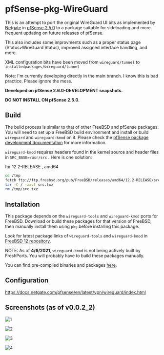 # pfSense-pkg-WireGuard
This is an attempt to port the original WireGuard UI bits as implemented by [Netgate](https://www.netgate.com/) in [pfSense 2.5.0](https://github.com/pfsense/pfsense/tree/RELENG_2_5_0) to a package suitable for sideloading and more frequent updating on future releases of pfSense.

This also includes some improvments such as a proper status page (Status>WireGuard Status), improved assigned interface handling, and more.

XML configuration bits have been moved from `wireguard/tunnel` to `installedpackages/wireguard/tunnel`

Note: I'm currently developing directly in the main branch. I know this is bad practice. Please ignore the mess.

**Developed on pfSense 2.6.0-DEVELOPMENT snapshots.**

**DO NOT INSTALL ON pfSense 2.5.0.** 

## Build
The build process is similar to that of other FreeBSD and pfSense packages. You will need to set up a FreeBSD build environment and install or build `wireguard` and `wireguard-kmod` on it. Please check the [pfSense package development documentation](https://docs.netgate.com/pfsense/en/latest/development/developing-packages.html#testing-building-individual-packages) for more information.

`wireguard-kmod` requires headers found in the kernel source and header files in `SRC_BASE=/usr/src` . Here is one solution:

for 12.2-RELEASE , amd64
```bash
cd /tmp
fetch ftp://ftp.freebsd.org/pub/FreeBSD/releases/amd64/12.2-RELEASE/src.txz
tar -C / -zxvf src.txz
rm /tmp/src.txz
```

## Installation
This package depends on the `wireguard-tools` and `wireguard-kmod` ports for FreeBSD. Download or build these packages for that version of FreeBSD, then manually install them using `pkg` before installing this package.

Look for latest package links of `wireguard-tools` and `wireguard-kmod` in [FreeBSD 12 repository](https://pkg.freebsd.org/FreeBSD:12:amd64/latest/All/). 

NOTE: As of **4/6/2021**, `wireguard-kmod` is not being actively built by FreshPorts. You will probably have to build these packages manually.

You can find pre-compiled binaries and packages [here](https://github.com/theonemcdonald/pfSense-pkg-WireGuard/releases).

## Configuration

https://docs.netgate.com/pfsense/en/latest/vpn/wireguard/index.html

## Screenshots (as of v0.0.2_2)

![1](https://github.com/theonemcdonald/pfSense-pkg-WireGuard/blob/main/extra/images/screen1.PNG)

![2](https://github.com/theonemcdonald/pfSense-pkg-WireGuard/blob/main/extra/images/screen2.PNG)

![3](https://github.com/theonemcdonald/pfSense-pkg-WireGuard/blob/main/extra/images/screen3.PNG)

![4](https://github.com/theonemcdonald/pfSense-pkg-WireGuard/blob/main/extra/images/screen4.PNG)
